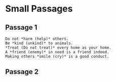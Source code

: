 # Small Passages

## Passage 1

```
Do not *harm (help)* others.
Be *kind (unkind)* to animals.
*Treat (Do not treat)* every home as your home.
A *friend (enemy)* in need is a friend indeed.
Making others *smile (cry)* is a good conduct.
```

## Passage 2

```

```


